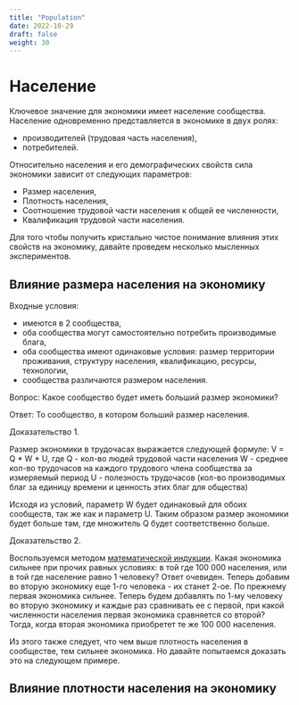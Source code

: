 ```yaml
---
title: "Population"
date: 2022-10-29
draft: false
weight: 30
---
```


# Население
Ключевое значение для экономики имеет население сообщества. Население одновременно представляется в экономике в двух ролях:
 - производителей (трудовая часть населения),
 - потребителей.

Относительно населения и его демографических свойств сила экономики зависит от следующих параметров:
 - Размер населения,
 - Плотность населения,
 - Соотношение трудовой части населения к общей ее численности,
 - Квалификация трудовой части населения.

 Для того чтобы получить кристально чистое понимание влияния этих свойств на экономику, давайте проведем несколько мысленных экспериментов.

## Влияние размера населения на экономику
 Входные условия:
  - имеются в 2 сообщества,
  - оба сообщества могут самостоятельно потребить производимые блага,
  - оба сообщества имеют одинаковые условия: размер территории проживания, структуру населения, квалификацию, ресурсы, технологии,
  - сообщества различаются размером населения.

Вопрос:
Какое сообщество будет иметь больший размер экономики?

Ответ:
То сообщество, в котором больший размер населения.

Доказательство 1.

Размер экономики в трудочасах выражается следующей формуле:
V = Q * W * U, где
Q - кол-во людей трудовой части населения
W - среднее кол-во трудочасов на каждого трудового члена сообщества за измеряемый период
U - полезность трудочасов (кол-во производимых благ за единицу времени и ценность этих благ для общества)

Исходя из условий, параметр W будет одинаковый для обоих сообществ, так же как и параметр U. Таким образом размер экономики будет больше там, где множитель Q будет соответственно больше.

Доказательство 2.

Воспользуемся методом [математической индукции](https://ru.wikipedia.org/wiki/Математическая_индукция).
Какая экономика сильнее при прочих равных условиях: в той где 100 000 населения, или в той где население равно 1 человеку? Ответ очевиден.
Теперь добавим во вторую экономику еще 1-го человека - их станет 2-ое. По прежнему первая экономика сильнее.
Теперь будем добавлять по 1-му человеку во вторую экономику и каждые раз сравнивать ее с первой, при какой численности населения первая экономика сравняется со второй? Тогда, когда вторая экономика приобретет те же 100 000 населения.

Из этого также следует, что чем выше плотность населения в сообществе, тем сильнее экономика. Но давайте попытаемся доказать это на следующем примере.

## Влияние плотности населения на экономику

